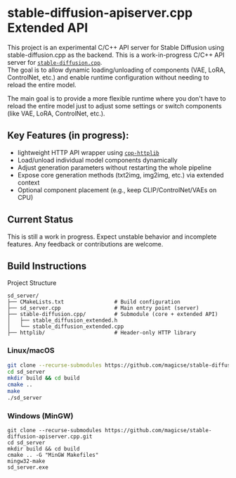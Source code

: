 # stable-diffusion-apiserver.cpp Extended API
This project is an experimental C/C++ API server for Stable Diffusion using stable-diffusion.cpp as the backend.
This is a work-in-progress C/C++ API server for [`stable-diffusion.cpp`](https://github.com/leejet/stable-diffusion.cpp).  
The goal is to allow dynamic loading/unloading of components (VAE, LoRA, ControlNet, etc.) and enable runtime configuration without needing to reload the entire model.

The main goal is to provide a more flexible runtime where you don't have to reload the entire model just to adjust some settings or switch components (like VAE, LoRA, ControlNet, etc.).

## Key Features (in progress):
- lightweight HTTP API wrapper using [`cpp-httplib`](https://github.com/yhirose/cpp-httplib)
- Load/unload individual model components dynamically
- Adjust generation parameters without restarting the whole pipeline
- Expose core generation methods (txt2img, img2img, etc.) via extended context
- Optional component placement (e.g., keep CLIP/ControlNet/VAEs on CPU)


## Current Status
This is still a work in progress. Expect unstable behavior and incomplete features. Any feedback or contributions are welcome.

## Build Instructions
Project Structure
```
sd_server/
├── CMakeLists.txt                # Build configuration
├── sd_server.cpp                 # Main entry point (server)
├── stable-diffusion.cpp/         # Submodule (core + extended API)
│   ├── stable_diffusion_extended.h
│   └── stable_diffusion_extended.cpp
├── httplib/                      # Header-only HTTP library
```

### Linux/macOS
```bash
git clone --recurse-submodules https://github.com/magicse/stable-diffusion-apiserver.cpp.git
cd sd_server
mkdir build && cd build
cmake ..
make
./sd_server
```
### Windows (MinGW)
```
git clone --recurse-submodules https://github.com/magicse/stable-diffusion-apiserver.cpp.git
cd sd_server
mkdir build && cd build
cmake .. -G "MinGW Makefiles"
mingw32-make
sd_server.exe
```

